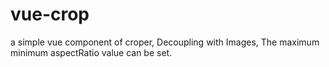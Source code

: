 # vue-crop
a simple vue component of croper,  Decoupling with Images, The maximum minimum aspectRatio value can be set.
